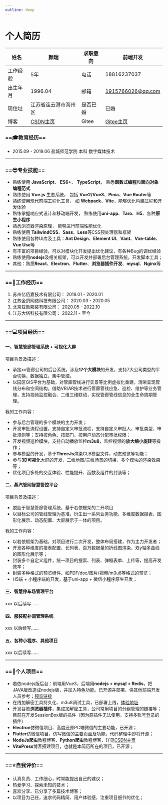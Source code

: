 ```yaml
---
outline: deep
---
```


# 个人简历

| 姓名   | 颜瑞                                            | 求职意向  | 前端开发                                      |
|------|-----------------------------------------------|-------|-------------------------------------------|
| 工作经验 | 5年                                            | 电话    | 18816237037                               |
| 出生年月 | 1996.04                                       | 邮箱    | 1915766026@qq.com                         |
| 现住址  | 江苏省连云港市海州区                                    | 是否已婚  | 已婚                                        |
| 博客   | [CSDN主页](https://blog.csdn.net/yan1915766026) | Gitee | [Gitee主页](https://gitee.com/ruirui-study) |

### ==🎓︎教育经历==
- 2015.09 - 2019.06 盐城师范学院 本科 数字媒体技术

---

### ==😎专业技能==
- 熟练使用 **JavaScript**、 **ES6+**、 **TypeScript**， 熟悉**函数式编程**和**面向对象编程范式**
- 熟练使用 **Vue.js** 生态系统， 包括 **Vue2/Vue3**、**Pinia**、**Vue Router**等
- 熟练使用现代前端工程化工具， 如 **Webpack**、**Vite**，能够优化构建过程和开发体验
- 熟练掌握响应式设计和移动端开发， 熟练使用**uni-app**、**Taro**、**H5**、各种**原生小程序**
- 熟悉浏览器渲染原理， 能够进行前端性能优化
- 熟练使用 **TailwindCSS**、**Sass**、**Less**等CSS预处理器和框架
- 熟练使用各种UI库及工具：**Ant Design**、**Element UI**、**Vant**、**Vxe-table**、**Vue Use**等
- 有丰富的项目经验，可以对模块化开发提出优化建议，有各种Bug的调优经验
- 熟练使用**nodejs**及相关框架，可以开发并部署后台管理系统，开发脚本工具；
- 其他：熟悉**React**、**Electron**、**Flutter**、**浏览器插件开发**、**mysql**、**Nginx**等

---

### ==🏢工作经历==
1. 苏州亿佰嘉技术有限公司： 2019.01 - 2020.01
2. 江苏金鸽网络科技有限公司： 2020.03 - 2020.05
3. 北京载歌服装有限公司： 2020.05 - 2022.10
4. 江苏大塔科技有限公司： 2022.11 - 至今

---

### ==💻项目经历==

#### 一、智慧管廊管理系统 + 可视化大屏

项目背景及描述：
- 承接xx管廊公司的后台系统，涉及**17个大模块**的开发，支持7大公司类型的平台切换，数据独立，集中管控。
- 以园区GIS平台为基础，对管廊管线进行实景等比例虚拟化重建，清晰呈现管线分布和空间结构。借助VR/AR技术进行管廊管线应急、巡检、维护等业务管理，支持视频监控融合、二维三维联动，实现管廊管线信息的全生命周期管理。 

我的工作内容：
- 参与后台管理的多个模块的主力开发；
- 开发审批流程设置，支持自定义审批流程，支持自定义审批人、审批类型、审批规则等；支持按角色、按部门、按用户动态分配审批权限；
- 开发视频巡检模块，支持自动播放监控**m3u8**，监控视频的**放大缩小旋转**等操作；
- 参与模型的开发，基于**ThreeJs**渲染GLB模型文件，动态预览等功能；
- 参与**3D可视化**大屏的开发，二维地图/三维场景的切换，多个模块的渲染效果等；
- 优化项目多处的交互体验、性能提升、函数及组件的封装等；

#### 二、蒸汽管网智慧管控平台

项目背景及描述：
- 脱胎于智慧管廊管理系统，基于若依框架的二开项目
- 以目标公司的管线管理为基准，衍生出一系列业务功能，多维度数据报表、图形化展示、动态配置、大屏展示于一体的项目。

我的工作内容：
- 以若依框架为基础，对项目进行二次开发，整体布局搭建，作为主力开发者；
- 开发各种维度的报表配置、长列表、百万数据量的折线图渲染、双y轴多曲线的图形化展示等；
- 封装多个自定义组件，统一项目的搜索、列表、弹框表单、上传等，提高开发效率；
- 封装多种格式的预览组件、如PDF/doc/图片/视频/m3u8等格式的预览；
- H5端 + 小程序端的开发，基于uni-app + 微信小程序原生开发；

#### 三、智慧停车场管理平台
xxx 以后续写……

#### 四、服装配补调管理系统
xxx 以后续写……

#### 五、各种小程序、其他项目
xxx 以后续写……

---

### ==🚀个人项目==

- 若依nodejs版后台：前端用Vue3，后端用**nodejs + mysql + Redis**，把JAVA版改造成nodejs版，并加入特色功能。已开源并部署、供其他前端开发人员参考；[预览链接](http://yanrui521.com:5000)
- 在线加解密工具持久化、m3u8调试工具，已部署上线，[体验地址](http://yanrui521.com:3020)
- 开发谷歌**浏览器插件**，集成加解密工具，公司常用项目的分组管理的链接等；目前在开发SessionBox版的插件（因为原插件无法使用，支持多账号登录的插件）
- **Electron**仿微信项目、高度还原PC端微信的主要功能，已开源；
- **Flutter**仿微信项目，仿写微信的主要页面及功能，代码整理中即将开源；
- **NodeJs爬虫**教程博客、**Python爬虫**教程博客，详见[CSDN主页](https://blog.csdn.net/yan1915766026)
- **VitePress**博客搭建项目，也就是本简历所在的项目，已开源；

---

### ==⭐️自我评价==

- 认真负责、工作细心，时常能提出自己的建议；
- 热爱学习、探索未知的技术；
- 喜欢分享、已分享了多篇技术博客；
- 以项目为己任，追求代码精简、用户体验感，注重项目细节的优化；
